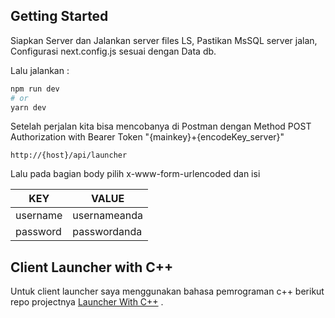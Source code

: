 
## Getting Started
Siapkan Server dan Jalankan server files LS,
Pastikan MsSQL server jalan, 
Configurasi next.config.js sesuai dengan Data db.


Lalu jalankan : 
```bash
npm run dev
# or
yarn dev
```

Setelah perjalan kita bisa mencobanya di Postman
dengan Method POST
Authorization with Bearer Token "{mainkey}+{encodeKey_server}"
```
http://{host}/api/launcher
```
Lalu pada bagian body
pilih x-www-form-urlencoded
dan isi 
<table>
<tr>
<th>KEY</th>
<th>VALUE</th>
</tr>
<tbody>
<tr>
<td>username</td>
<td>usernameanda</td>
</tr>
<tr>
<td>password</td>
<td>passwordanda</td>
</tr>
</tbody>
</table>


## Client Launcher with C++

Untuk client launcher saya menggunakan bahasa pemrograman c++ berikut repo projectnya [Launcher With C++](https://github.com/rafaelnuansa/client-launcher) .
